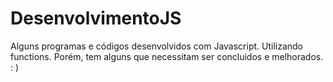 # DesenvolvimentoJS

<p> Alguns programas e códigos desenvolvidos com Javascript. Utilizando functions. Porém, tem alguns que necessitam ser concluidos e melhorados. : )</p>
